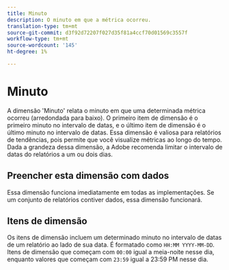 ```yaml
---
title: Minuto
description: O minuto em que a métrica ocorreu.
translation-type: tm+mt
source-git-commit: d3f92d72207f027d35f81a4ccf70d01569c3557f
workflow-type: tm+mt
source-wordcount: '145'
ht-degree: 1%

---
```



# Minuto

A dimensão &#39;Minuto&#39; relata o minuto em que uma determinada métrica ocorreu (arredondada para baixo). O primeiro item de dimensão é o primeiro minuto no intervalo de datas, e o último item de dimensão é o último minuto no intervalo de datas. Essa dimensão é valiosa para relatórios de tendências, pois permite que você visualize métricas ao longo do tempo. Dada a grandeza dessa dimensão, a Adobe recomenda limitar o intervalo de datas do relatórios a um ou dois dias.

## Preencher esta dimensão com dados

Essa dimensão funciona imediatamente em todas as implementações. Se um conjunto de relatórios contiver dados, essa dimensão funcionará.

## Itens de dimensão

Os itens de dimensão incluem um determinado minuto no intervalo de datas de um relatório ao lado de sua data. É formatado como `HH:MM YYYY-MM-DD`. Itens de dimensão que começam com `00:00` igual a meia-noite nesse dia, enquanto valores que começam com `23:59` igual a 23:59 PM nesse dia.
